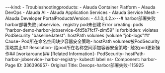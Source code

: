 ---kind:   - Troubleshootingproducts:    - Alauda Container Platform   - Alauda DevOps   - Alauda AI   - Alauda Application Services   - Alauda Service Mesh   - Alauda Developer PortalProductsVersion:   - 4.1.0,4.2.x---<!-- A type of document that involves encountering a fault, diag...it, performing root cause analysis, and providing solutions. --># harbor部署失败harbor部署失败 jobservice、registry pod未创建 Error creating: pods "harbor-demo-harbor-jobservice-6fd5b7fcf7-zlm59" is forbidden: violates PodSecurity "baseline:latest": hostPath volumes (volume "job-logs"## Cause- Pod所在命名空间缺少容器安全策略- hostPath volumes被PodSecurity策略禁止## Resolution- 给pod所在名称空间添加容器安全策略- 触发pod更新操作## [workaround]## [Related Information]- PodSecurity- hostPath- harbor-jobservice- harbor-registry- kubectl label ns- Component: harbor- Page ID: 336396957- Original Title: Devops-harbor部署失败-115925